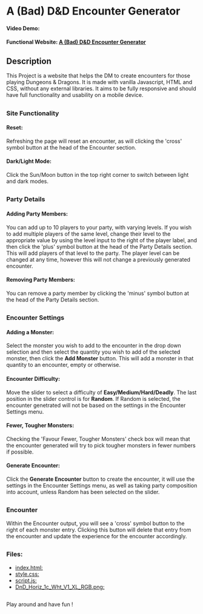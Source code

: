 # A (Bad) D&D Encounter Generator

#### Video Demo: <URL HERE>

#### Functional Website: [A (Bad) D&D Encounter Generator](https://a-bad-dnd-encounter-generator.netlify.app/)

## Description

This Project is a website that helps the DM to create encounters for those playing Dungeons & Dragons. It is made with vanilla Javascript, HTML and CSS, without any external libraries. It aims to be fully responsive and should have full functionality and usability on a mobile device.

##

### Site Functionality

#### Reset:

Refreshing the page will reset an encounter, as will clicking the 'cross' symbol button at the head of the Encounter section.

#### Dark/Light Mode:

Click the Sun/Moon button in the top right corner to switch between light and dark modes.

##

### Party Details

#### Adding Party Members:

You can add up to 10 players to your party, with varying levels. If you wish to add multiple players of the same level, change their level to the appropriate value by using the level input to the right of the player label, and then click the 'plus' symbol button at the head of the Party Details section. This will add players of that level to the party. The player level can be changed at any time, however this will not change a previously generated encounter.

#### Removing Party Members:

You can remove a party member by clicking the 'minus' symbol button at the head of the Party Details section.

##

### Encounter Settings

#### Adding a Monster:

Select the monster you wish to add to the encounter in the drop down selection and then select the quantity you wish to add of the selected monster, then click the **Add Monster** button. This will add a monster in that quantity to an encounter, empty or otherwise.

#### Encounter Difficulty:

Move the slider to select a difficulty of **Easy/Medium/Hard/Deadly**. The last position in the slider control is for **Random**. If Random is selected, the encounter genetrated will not be based on the settings in the Encounter Settings menu.

#### Fewer, Tougher Monsters:

Checking the 'Favour Fewer, Tougher Monsters' check box will mean that the encounter generated will try to pick tougher monsters in fewer numbers if possible.

#### Generate Encounter:

Click the **Generate Encounter** button to create the encounter, it will use the settings in the Encounter Settings menu, as well as taking party composition into account, unless Random has been selected on the slider.

##

### Encounter

Within the Encounter output, you will see a 'cross' symbol button to the right of each monster entry. Clicking this button will delete that entry from the encounter and update the experience for the encounter accordingly.

##

### Files:

+ [index.html:](index.html)
+ [style.css:](style.css)
+ [script.js:](script.js)
+ [DnD_Horiz_1c_Wht_V1_XL_RGB.png:](img/DnD_Horiz_1c_Wht_V1_XL_RGB.png)

##

Play around and have fun !
